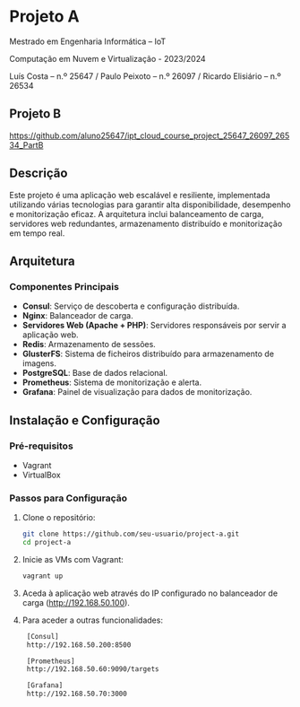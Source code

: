 # Projeto A

Mestrado em Engenharia Informática – IoT

Computação em Nuvem e Virtualização - 2023/2024

Luís Costa – n.º 25647 /
Paulo Peixoto – n.º 26097 /
Ricardo Elisiário – n.º 26534

## Projeto B

https://github.com/aluno25647/ipt_cloud_course_project_25647_26097_26534_PartB

## Descrição

Este projeto é uma aplicação web escalável e resiliente, implementada utilizando várias tecnologias para garantir alta disponibilidade, desempenho e monitorização eficaz. A arquitetura inclui balanceamento de carga, servidores web redundantes, armazenamento distribuído e monitorização em tempo real.

## Arquitetura

### Componentes Principais

- **Consul**: Serviço de descoberta e configuração distribuída.
- **Nginx**: Balanceador de carga.
- **Servidores Web (Apache + PHP)**: Servidores responsáveis por servir a aplicação web.
- **Redis**: Armazenamento de sessões.
- **GlusterFS**: Sistema de ficheiros distribuído para armazenamento de imagens.
- **PostgreSQL**: Base de dados relacional.
- **Prometheus**: Sistema de monitorização e alerta.
- **Grafana**: Painel de visualização para dados de monitorização.

## Instalação e Configuração

### Pré-requisitos

- Vagrant
- VirtualBox

### Passos para Configuração

1. Clone o repositório:
   ```bash
   git clone https://github.com/seu-usuario/project-a.git
   cd project-a

2. Inicie as VMs com Vagrant:
   ```bash
   vagrant up

3. Aceda à aplicação web através do IP configurado no balanceador de carga (http://192.168.50.100).

4. Para aceder a outras funcionalidades:

   ```bash
    [Consul]
    http://192.168.50.200:8500

    [Prometheus]
    http://192.168.50.60:9090/targets

    [Grafana]
    http://192.168.50.70:3000
